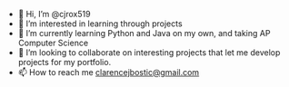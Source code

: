 - 👋 Hi, I’m @cjrox519
- 👀 I’m interested in learning through projects
- 🌱 I’m currently learning Python and Java on my own, and taking AP Computer Science
- 💞️ I’m looking to collaborate on interesting projects that let me develop projects for my portfolio.
- 📫 How to reach me clarencejbostic@gmail.com

<!---
cjrox519/cjrox519 is a ✨ special ✨ repository because its `README.md` (this file) appears on your GitHub profile.
You can click the Preview link to take a look at your changes.
--->

